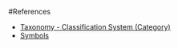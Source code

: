 #References

* [Taxonomy - Classification System (Category)](./taxonomy.html)
* [Symbols](./symbols.html)